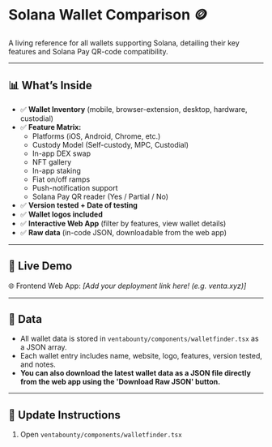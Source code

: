 # Solana Wallet Comparison 🪙

A living reference for all wallets supporting Solana, detailing their key features and Solana Pay QR-code compatibility.

---

## 📊 What’s Inside

- ✅ **Wallet Inventory** (mobile, browser-extension, desktop, hardware, custodial)
- ✅ **Feature Matrix:**
  - Platforms (iOS, Android, Chrome, etc.)
  - Custody Model (Self-custody, MPC, Custodial)
  - In-app DEX swap
  - NFT gallery
  - In-app staking
  - Fiat on/off ramps
  - Push-notification support
  - Solana Pay QR reader (Yes / Partial / No)
- ✅ **Version tested + Date of testing**
- ✅ **Wallet logos included**
- ✅ **Interactive Web App** (filter by features, view wallet details)
- ✅ **Raw data** (in-code JSON, downloadable from the web app)

---

## 🚀 Live Demo

🌐 Frontend Web App: _[Add your deployment link here! (e.g. venta.xyz)]_

---

## 📁 Data

- All wallet data is stored in `ventabounty/components/walletfinder.tsx` as a JSON array.
- Each wallet entry includes name, website, logo, features, version tested, and notes.
- **You can also download the latest wallet data as a JSON file directly from the web app using the 'Download Raw JSON' button.**

---

## 🔄 Update Instructions

1. Open `ventabounty/components/walletfinder.tsx`
